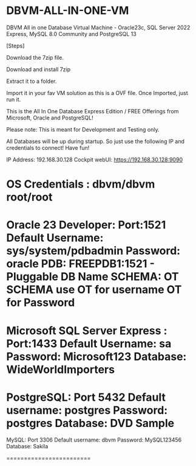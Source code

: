 # DBVM-ALL-IN-ONE-VM
DBVM All in one Database Virtual Machine - Oracle23c, SQL Server 2022 Express, MySQL 8.0 Community and PostgreSQL 13

[Steps]

Download the 7zip file.

Download and install 7zip

Extract it to a folder.

Import it in your fav VM solution as this is a OVF file.
Once Imported, just run it.

This is the All In One Database Express Edition / FREE Offerings from Microsoft, Oracle and PostgreSQL! 

Please note: This is meant for Development and Testing only.



All Databases will be up during startup. So just use the following IP and credentials to connect! 
Have fun!

IP Address: 192.168.30.128
Cockpit webUI: https://192.168.30.128:9090

OS Credentials : dbvm/dbvm
                          root/root
========================
Oracle 23 Developer: Port:1521
Default Username: sys/system/pdbadmin
Password: oracle
PDB: FREEPDB1:1521 - Pluggable DB Name
SCHEMA: OT SCHEMA
use OT for username
OT for Password
=========================

Microsoft SQL Server Express : Port:1433
Default Username: sa
Password: Microsoft123
Database: WideWorldImporters 
=========================

PostgreSQL: Port 5432
Default username: postgres
Password: postgres
Database: DVD Sample
=========================

MySQL: Port 3306
Default username: dbvm
Password: MySQL123456
Database: Sakila

========================
